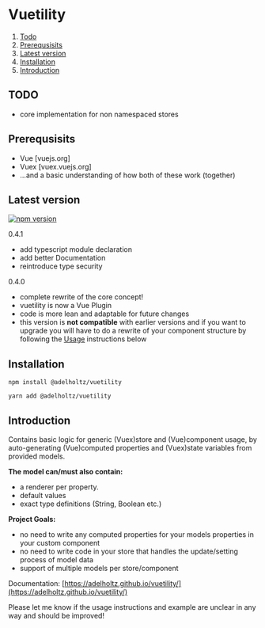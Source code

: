 # Vuetility

1. [Todo](#todo)
2. [Prerequsisits](#rerequsisits)
3. [Latest version](#version)
4. [Installation](#installation)
5. [Introduction](#introduction)


## TODO <a href="#" name="todo"></a>
* core implementation for non namespaced stores

## Prerequsisits <a href="#" name="rerequsisits"></a>

* Vue [vuejs.org]
* Vuex [vuex.vuejs.org]
* ...and a basic understanding of how both of these work (together)

## Latest version <a href="#" name="version"></a>

[![npm version](https://badge.fury.io/js/%40adelholtz%2Fvuetility.svg)](https://badge.fury.io/js/%40adelholtz%2Fvuetility)

0.4.1
* add typescript module declaration
* add better Documentation
* reintroduce type security

0.4.0
* complete rewrite of the core concept!
* vuetility is now a Vue Plugin
* code is more lean and adaptable for future changes
* this version is **not compatible** with earlier versions and if you want to upgrade you will have to do a rewrite of your component structure by following the [Usage](#usage) instructions below


## Installation <a href="#" name="rerequsisits"></a>

```
npm install @adelholtz/vuetility

yarn add @adelholtz/vuetility

```


## Introduction <a href="#" name="introduction"></a>

Contains basic logic for generic (Vuex)store and (Vue)component usage, by auto-generating (Vue)computed properties and (Vuex)state variables from provided models.

__The model can/must also contain:__
* a renderer per property.
* default values
* exact type definitions (String, Boolean etc.)

__Project Goals:__
* no need to write any computed properties for your models properties in your custom component
* no need to write code in your store that handles the update/setting process of model data
* support of multiple models per store/component

Documentation: [https://adelholtz.github.io/vuetility/](https://adelholtz.github.io/vuetility/)


Please let me know if the usage instructions and example are unclear in any way and should be improved!

